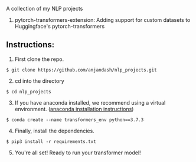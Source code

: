 A collection of my NLP projects

1. pytorch-transformers-extension: Adding support for custom datasets to Huggingface's pytorch-transformers

Instructions:
---

1. First clone the repo. 

`$ git clone https://github.com/anjandash/nlp_projects.git`

2. cd into the directory

`$ cd nlp_projects`

3. If you have anaconda installed, we recommend using a virtual environment. 
([anaconda installation instructions](https://docs.anaconda.com/anaconda/install/))

`$ conda create --name transformers_env python==3.7.3`

4. Finally, install the dependencies. 

`$ pip3 install -r requirements.txt`

5. You're all set! Ready to run your transformer model!
